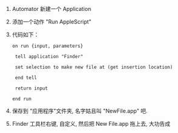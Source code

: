 1. Automator 新建一个 Application

2. 添加一个动作 "Run AppleScript"

3. 代码如下：

   ```
   on run {input, parameters}

   	tell application "Finder"

   	set selection to make new file at (get insertion location)

   	end tell

   	return input

   end run
   ```

4. 保存到 "应用程序"文件夹, 名字姑且叫 "NewFile.app" 吧.

5. Finder 工具栏右键, 自定义, 然后把 New File.app 拖上去, 大功告成